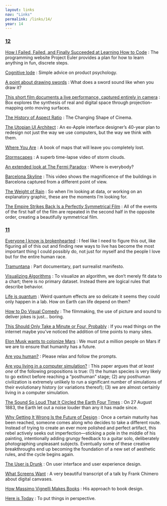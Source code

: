 ```yaml
---
layout: links
nav: "Links"
permalink: /links/14/
year: 14
---
```


<h3 id="12"><a href="#12">12</a></h3>

[How I Failed, Failed, and Finally Succeeded at Learning How to Code](http://www.theatlantic.com/technology/archive/2011/06/how-i-failed-failed-and-finally-succeeded-at-learning-how-to-code/239855/?single_page=true)
: The programming website Project Euler provides a plan for how to learn anything in fun, discrete steps.

[Cognitive lode](http://coglode.com)
: Simple advice on product psychology.

[A point about drawing swords](https://www.youtube.com/watch?v=yzbfuI0PMdA)
: What does a sword sound like when you draw it?

[This short film documents a live performance, captured entirely in camera](http://vimeo.com/75260457)
: Box explores the synthesis of real and digital space through projection-mapping onto moving surfaces.

[The History of Aspect Ratio](http://vimeo.com/68830569)
: The Changing Shape of Cinema.

[The Utopian UI Architect](https://medium.com/re-form/the-utopian-ui-architect-34dead42a28)
: An ex-Apple interface designer’s 40-year plan to redesign not just the way we use computers, but the way we think with them.

[Where You Are](http://where-you-are.com/)
: A book of maps that will leave you completely lost.

[Stormscapes](http://vimeo.com/110140870)
: A superb time-lapse video of storm clouds.

[An extended look at The Fermi Paradox](http://waitbutwhy.com/2014/05/fermi-paradox.html)
: Where is everybody?

[Barcelona Skyline](http://vimeo.com/78822120)
: This video shows the magnificence of the buildings in Barcelona captured from a different point of view.

[The Weight of Rain](http://style.org/visualized/)
: So when I’m looking at data, or working on an explanatory graphic, these are the moments I’m looking for.

[The Empire Strikes Back Is a Perfectly Symmetrical Film](http://dejareviewer.com/2014/05/20/cinematic-chiasmus-the-empire-strikes-back-is-a-perfectly-symmetrical-film/)
: All of the events of the first half of the film are repeated in the second half in the opposite order, creating a beautifully symmetrical film.

<h3 id="11"><a href="#11">11</a></h3>

[Everyone I know is brokenhearted](http://zenarchery.com/2014/08/everyone-i-know-is-brokenhearted/)
: I feel like I need to figure this out, like figuring all of this out and finding new ways to live has become the most important thing I could possibly do, not just for myself and the people I love but for the entire human race.

[Tramuntana](http://vimeo.com/61516266)
: Part documentary, part surrealist manifesto.

[Visualizing Algorithms](http://bost.ocks.org/mike/algorithms/)
: To visualize an algorithm, we don’t merely fit data to a chart; there is no primary dataset. Instead there are logical rules that describe behavior.

[Life is quantum](http://aeon.co/magazine/science/quantum-biology-the-uncanny-order-of-life/)
: Weird quantum effects are so delicate it seems they could only happen in a lab. How on Earth can life depend on them?

[How to Do Visual Comedy](https://www.youtube.com/watch?v=3FOzD4Sfgag)
: The filmmaking, the use of picture and sound to deliver jokes is just… boring.

[This Should Only Take a Minute or Four, Probably](https://medium.com/@fchimero/this-should-only-take-a-minute-or-four-probably-e38bb7bf2adf)
: If you read things on the internet maybe you’ve noticed the addition of time points to many sites.

[Elon Musk wants to colonize Mars](http://aeon.co/magazine/technology/the-elon-musk-interview-on-mars/)
: We must put a million people on Mars if we are to ensure that humanity has a future.

[Are you human?](http://www.ted.com/talks/ze_frank_are_you_human)
: Please relax and follow the prompts.

[Are you living in a computer simulation?](http://www.simulation-argument.com/simulation.html)
: This paper argues that _at least one_ of the following propositions is true: (1) the human species is very likely to go extinct before reaching a “posthuman” stage; (2) any posthuman civilization is extremely unlikely to run a significant number of simulations of their evolutionary history (or variations thereof); (3) we are almost certainly living in a computer simulation.

[The Sound So Loud That It Circled the Earth Four Times](http://nautil.us/blog/the-sound-so-loud-that-it-circled-the-earth-four-times)
: On 27 August 1883, the Earth let out a noise louder than any it has made since.

[Why Getting It Wrong Is the Future of Design](http://www.wired.com/2014/09/wrong-theory/)
: Once a certain maturity has been reached, someone comes along who decides to take a different route. Instead of trying to create an ever more polished and perfect artifact, this rebel actively seeks out imperfection—sticking a pole in the middle of his painting, intentionally adding grungy feedback to a guitar solo, deliberately photographing unpleasant subjects. Eventually some of these creative breakthroughs end up becoming the foundation of a new set of aesthetic rules, and the cycle begins again.

[The User is Drunk](http://www.youtube.com/watch?v=r2CbbBLVaPk)
: On user interface and user experience design.

[What Screens Want](http://frankchimero.com/talks/what-screens-want/transcript/)
: A very beautiful transcript of a talk by Frank Chimero about digital canvases.

[How Massimo Vignelli Makes Books](http://vimeo.com/64811872)
: His approach to book design.

[Here is Today](http://hereistoday.com/)
: To put things in perspective.
